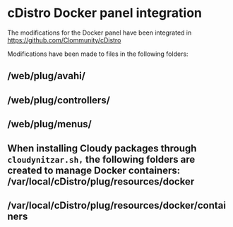 # cDistro Docker panel integration

The modifications for the Docker panel have been integrated in https://github.com/Clommunity/cDistro

Modifications have been made to files in the following folders:

 /web/plug/avahi/
---
 /web/plug/controllers/
---
 /web/plug/menus/
---

When installing Cloudy packages through `cloudynitzar.sh,` the following folders are created to manage Docker containers:
/var/local/cDistro/plug/resources/docker
---
/var/local/cDistro/plug/resources/docker/containers
---

